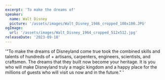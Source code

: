 ```yaml
---
excerpt: 'To make the dreams of'
speaker:
  name: Walt Disney
  picture: '/assets/images/Walt_Disney_1946_cropped_100x100.JPG'
ogImage:
  url: '/assets/images/Walt_Disney_1964_cropped_512x512.jpg'
releaseDate: '2023-09-18'
---
```


'"To make the dreams of Disneyland come true took the combined skills and talents of hundreds of + artisans, carpenters, engineers, scientists, and craftsmen. The dreams that they built now become your heritage. It is you who will make Disneyland truly a magic kingdom and a happy place for the millions of guests who will visit us now and in the future."'
